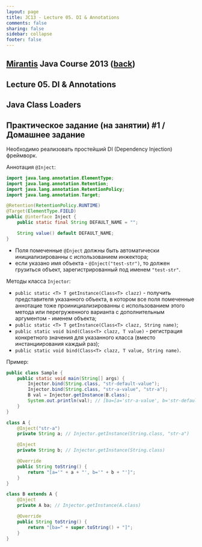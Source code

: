 ```yaml
---                                                                                                                     
layout: page                                                                                                            
title: JC13 - Lecture 05. DI & Annotations                                                                                                                 
comments: false                                                                                                         
sharing: false                                                                                                          
sidebar: collapse
footer: false                                                                                                           
---
```

## [Mirantis](http://www.mirantis.com) Java Сourse 2013 ([back](index.html))
## Lecture 05. DI & Annotations

## Java Class Loaders




## Практическое задание (на занятии) #1 / Домашнее задание

Необходимо реализовать простейший DI (Dependency Injection) фреймворк.

Аннотация `@Inject`:

```java
import java.lang.annotation.ElementType;
import java.lang.annotation.Retention;
import java.lang.annotation.RetentionPolicy;
import java.lang.annotation.Target;

@Retention(RetentionPolicy.RUNTIME)
@Target(ElementType.FIELD)
public @interface Inject {
    public static final String DEFAULT_NAME = "";

    String value() default DEFAULT_NAME;
}
```

* Поля помеченные `@Inject` должны быть автоматически инициализированны с использованием инжектора;
* если указано имя объекта - `@Inject("test-str")`, то должен грузиться объект, зарегистрированный под именем `"test-str"`.

Методы класса `Injector`:

* `public static <T> T getInstance(Class<T> clazz)` - получить представителя указанного объекта, в котором все поля помеченные аннотацие тоже проинициализированны с использованием этого метода или перегруженного варианта с дополнительным аргументом - именем объекта;                                                                                                                                                                                                                                                                                                                                                                                                                                                                    
* `public static <T> T getInstance(Class<T> clazz, String name)`;
* `public static void bind(Class<T> clazz, T value)` - регистрация конкретного значения для указанного класса (вместо инстанциирования каждый раз);
* `public static void bind(Class<T> clazz, T value, String name)`.

Пример:

```java
public class Sample {
    public static void main(String[] args) {
        Injector.bind(String.class, "str-default-value");
        Injector.bind(String.class, "str-a-value", "str-a");
        B val = Injector.getInstance(B.class);
        System.out.println(val); // [ba=[a='str-a-value', b='str-default-value']]
    }
}

class A {
    @Inject("str-a")
    private String a; // Injector.getInstance(String.class, "str-a")

    @Inject
    private String b; // Injector.getInstance(String.class)

    @Override
    public String toString() {
        return "[a='" + a + "', b='" + b + "']";
    }
}

class B extends A {
    @Inject
    private A ba; // Injector.getInstance(A.class)

    @Override
    public String toString() {
        return "[ba=" + super.toString() + "]";
    }
}
```